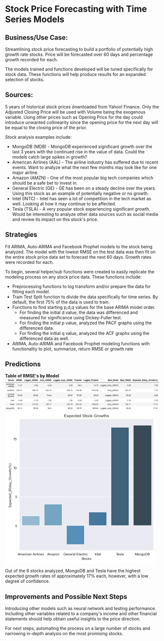 # Stock Price Forecasting with Time Series Models


## Business/Use Case:

Streamlining stock price forecasting to build a portfolio of potentially high growth rate stocks.  Price will be forecasted over 60 days and percentage growth recorded for each.

The models trained and functions developed will be tuned specifically for stock data.  These functions will help produce results for an expanded selection of stocks.


## Sources:

5 years of historical stock prices downloaded from Yahoo! Finance.  Only the Adjusted Closing Price will be used with Volume being the exogenous variable.  Using other prices such as Opening Price for the day could introduce unwanted collinearity since the opening price for the next day will be equal to the closing price of the prior.

Stock analysis examples include:
* MongoDB (MDB)
        - MongoDB experienced significant growth over the last 3 years with the continued rise in the value of data. Could the models catch large spikes in growth?
* American Airlines (AAL)
        - The airline industry has suffered due to recent events.  Want to analyze what the next few months may look like for one major airline.
* Amazon (AMZN)
        - One of the most popular big tech companies which should be a safe bet to invest in.
* General Electric (GE)
        - GE has been on a steady decline over the years.  Using this stock as an example of potentially negative or no growth.
* Intel (INTC)
        - Intel has seen a lot of competition in the tech market as well.  Looking at how it may continue to be affected.
* Tesla (TSLA)
        - A very popular stock experiencing significant growth.  Would be interesting to analyze other data sources such as social media  and review its impact on this stock's price.
    

## Strategies

Fit ARIMA, Auto-ARIMA and Facebook Prophet models to the stock being analyzed.  The model with the lowest RMSE on the test data was
then fit on the entire stock price data set to forecast the next 60 days. Growth rates were recorded for each.

To begin, several helper/sub functions were created to easily replicate the modeling process on any stock price data.
These functions include:
* Preprocessing functions to log transform and/or prepare the data for fitting each model.
* Train Test Split function to divide the data specifically for time series. By default, the first 75% of the data is used to train.
* Functions to find starting p,d,q values for the base ARIMA model order.  
    - For finding the initial d value, the data was differenced and measured for significance using Dickey-Fuller test.
    - For finding the initial p value, analyzed the PACF graphs using the differenced data.
    - For finding the initial q value, analyzed the ACF graphs using the differenced data as well.
* ARIMA, Auto-ARIMA and Facebook Prophet modeling functions with functionality to plot, summarize, return RMSE or growth rate


    
## Predictions

**Table of RMSE's by Model**
![](https://github.com/NelGen/NG-Stock-Forecasting-Project/blob/main/Images/Table.PNG)
![](https://github.com/NelGen/NG-Stock-Forecasting-Project/blob/main/Images/Barplot.PNG)

Out of the 6 stocks analyzed, MongoDB and Tesla have the highest expected growth rates of approximately 17% each, however,
with a low degree of confidence.

## Improvements and Possible Next Steps

Introducing other models such as neural network and testing performance.  Including other variables related to a company's income and other financial statements should help obtain useful insights to the price direction.

For next steps, automating the process on a large number of stocks and narrowing in-depth analysis on the most promising stocks.
